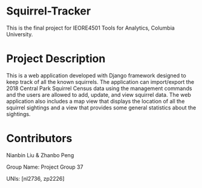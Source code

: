 # Squirrel-Tracker

This is the final project for IEORE4501 Tools for Analytics, Columbia University.


# Project Description

This is a web application developed with Django framework designed to keep track of all the known squirrels. The application can import/export the 2018 Central Park Squirrel Census data using the management commands and the users are allowed to add, update, and view squirrel data. The web application also includes a map view that displays the location of all the squirrel sightings and a view that provides some general statistics about the sightings.
 

# Contributors

Nianbin Liu & Zhanbo Peng

Group Name: Project Group 37

UNIs: [nl2736, zp2226]

